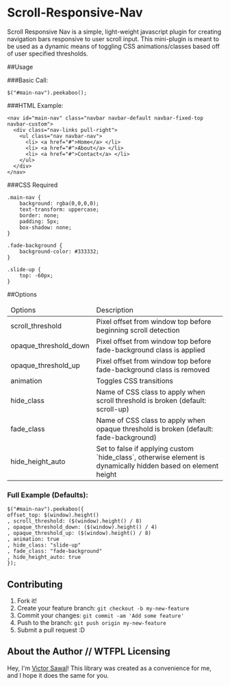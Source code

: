 # Scroll-Responsive-Nav

Scroll Responsive Nav is a simple, light-weight javascript plugin for creating navigation bars responsive to user scroll input. 
This mini-plugin is meant to be used as a dynamic means of toggling CSS animations/classes based off of user specified thresholds.

##Usage

###Basic Call:
```
$("#main-nav").peekaboo();
```
###HTML Example:
```
<nav id="main-nav" class="navbar navbar-default navbar-fixed-top navbar-custom">
  <div class="nav-links pull-right">
    <ul class="nav navbar-nav">
      <li> <a href="#">Home</a> </li>
      <li> <a href="#">About</a> </li>
      <li> <a href="#">Contact</a> </li>
    </ul>
  </div>
</nav>
```

###CSS Required
```
.main-nav {
    background: rgba(0,0,0,0);
    text-transform: uppercase;
    border: none;
    padding: 5px;
    box-shadow: none;
}

.fade-background {
    background-color: #333332;
}

.slide-up {
    top: -60px;
}
```
##Options
<table>
<thead>
  <tr>
    <td>Options</td>
    <td>Description</td>
  </tr>
</thead>
<tbody>
  <tr>
    <td>scroll_threshold</td>
    <td>Pixel offset from window top before beginning scroll detection</td>
  </tr>
  <tr>
    <td>opaque_threshold_down</td>
    <td>Pixel offset from window top before fade-background class is applied</td>
  </tr>
  <tr>
    <td>opaque_threshold_up</td>
    <td>Pixel offset from window top before fade-background class is removed</td>
  </tr>
  <tr>
    <td>animation</td>
    <td>Toggles CSS transitions</td>
  </tr>
  <tr>
    <td>hide_class</td>
    <td>Name of CSS class to apply when scroll threshold is broken (default: scroll-up)</td>
  </tr>
  <tr>
    <td>fade_class</td>
    <td>Name of CSS class to apply when opaque threshold is broken (default: fade-background)</td>
  </tr>
  <tr>
    <td>hide_height_auto</td>
    <td>Set to false if applying custom `hide_class`, otherwise element is dynamically hidden based on element height</td>
  </tr>
</tbody>
</table>

### Full Example (Defaults):
```
$("#main-nav").peekaboo({
offset_top: $(window).height()
, scroll_threshold: ($(window).height() / 8)
, opaque_threshold_down: ($(window).height() / 4)
, opaque_threshold_up: ($(window).height() / 8)
, animation: true
, hide_class: "slide-up"
, fade_class: "fade-background"
, hide_height_auto: true
});
```

## Contributing
1. Fork it!
2. Create your feature branch: `git checkout -b my-new-feature`
3. Commit your changes: `git commit -am 'Add some feature'`
4. Push to the branch: `git push origin my-new-feature`
5. Submit a pull request :D

## About the Author // WTFPL Licensing
Hey, I'm <a href="http://www.sawal.ca">Victor Sawal</a>! 
This library was created as a convenience for me, and I hope it does the same for you.
